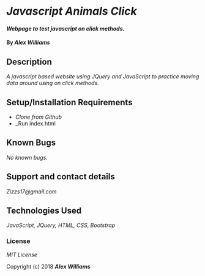 # _Javascript Animals Click_

#### _Webpage to test javascript on click methods._

#### By _**Alex Williams**_

## Description

_A javascript based website using JQuery and JavaScript to practice moving data around using on click methods._

## Setup/Installation Requirements

* _Clone from Github_
* _Run index.html

## Known Bugs

_No known bugs._

## Support and contact details

_Zizzs17@gmail.com_

## Technologies Used

_JavaScript, JQuery, HTML, CSS, Bootstrap_

### License

*MIT License*

Copyright (c) 2018 **_Alex Williams_**

